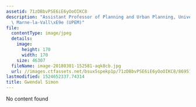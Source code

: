 ```yaml
---
assetid: 71zDBbvPSE6iE6yOoOIKC8
description: "Assistant Professor of Planning and Urban Planning, Universit\xE9 Paris-Est\
  \ Marne-la-Vall\xE9e (UPEM)"
file:
  contentType: image/jpeg
  details:
    image:
      height: 170
      width: 170
    size: 46307
  fileName: image-20180301-152581-aqk8cb.jpg
  url: //images.ctfassets.net/bsux5spekp1p/71zDBbvPSE6iE6yOoOIKC8/86951c4abecbf9ea3ceebf50a6e1441e/image-20180301-152581-aqk8cb.jpg
lastmodified: 1524652337.74314
title: Gwendal Simon
---
```

No content found